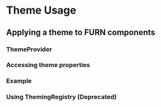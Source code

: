 # Theme Usage

## Applying a theme to FURN components

### ThemeProvider

### Accessing theme properties

### Example

### Using ThemingRegistry (Deprecated)
